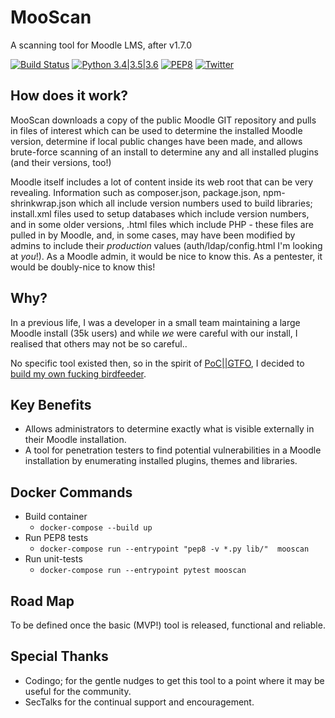 # MooScan
A scanning tool for Moodle LMS, after v1.7.0

[![Build Status](https://travis-ci.org/vortexau/mooscan.svg?branch=master)](https://travis-ci.org/vortexau/mooscan) [![Python 3.4|3.5|3.6](https://img.shields.io/badge/python-3.4|3.5|3.6-brightgreen.svg)](https://www.python.org/) [![PEP8](https://img.shields.io/badge/code%20style-pep8-orange.svg)](https://www.python.org/dev/peps/pep-0008/) [![Twitter](https://img.shields.io/badge/twitter-@vortexau_-blue.svg)](https://twitter.com/vortexau)

## How does it work?
MooScan downloads a copy of the public Moodle GIT repository and pulls in files of interest which can be used to determine the installed Moodle version, determine if local public changes have been made, and allows brute-force scanning of an install to determine any and all installed plugins (and their versions, too!)

Moodle itself includes a lot of content inside its web root that can be very revealing. Information such as composer.json, package.json, npm-shrinkwrap.json which all include version numbers used to build libraries; install.xml files used to setup databases which include version numbers, and in some older versions, .html files which include PHP - these files are pulled in by Moodle, and, in some cases, may have been modified by admins to include their *production* values (auth/ldap/config.html I'm looking at *you*!). As a Moodle admin, it would be nice to know this. As a pentester, it would be doubly-nice to know this!

## Why?
In a previous life, I was a developer in a small team maintaining a large Moodle install (35k users) and while _we_ were careful with our install, I realised that others may not be so careful..

No specific tool existed then, so in the spirit of [PoC||GTFO](https://www.alchemistowl.org/pocorgtfo/), I decided to [build my own fucking birdfeeder](https://www.alchemistowl.org/pocorgtfo/pocorgtfo02.pdf).

## Key Benefits
* Allows administrators to determine exactly what is visible externally in their Moodle installation. 
* A tool for penetration testers to find potential vulnerabilities in a Moodle installation by enumerating installed plugins, themes and libraries.

## Docker Commands
* Build container
    * `docker-compose --build up`
* Run PEP8 tests
    * `docker-compose run --entrypoint "pep8 -v *.py lib/"  mooscan`
* Run unit-tests
    * `docker-compose run --entrypoint pytest mooscan`

## Road Map
To be defined once the basic (MVP!) tool is released, functional and reliable.

## Special Thanks
* Codingo; for the gentle nudges to get this tool to a point where it may be useful for the community.
* SecTalks for the continual support and encouragement.
